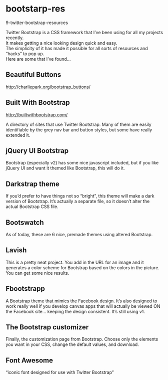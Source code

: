 bootstarp-res
=============

9-twitter-bootstrap-resources


Twitter Bootstrap is a CSS framework that I’ve been using for all my projects recently.  
It makes getting a nice looking design quick and easy.  
The simplicity of it has made it possible for all sorts of resources and “hacks” to pop up.  
Here are some that I’ve found…


Beautiful Buttons
-----------------

http://charliepark.org/bootstrap_buttons/


Built With Bootstrap
--------------------

http://builtwithbootstrap.com/

A directory of sites that use Twitter Bootstrap. 
Many of them are easily identifiable by the grey nav bar and button styles, but some have really extended it.


jQuery UI Bootstrap
-------------------

Bootstrap (especially v2) has some nice javascript included, 
but if you like jQuery UI and want it themed like Bootstrap, this will do it.


Darkstrap theme
---------------

If you’d prefer to have things not so “bright”, 
this theme will make a dark version of Bootstrap. 
It’s actually a separate file, so it doesn’t alter the actual Bootstrap CSS file.


Bootswatch
----------

As of today, these are 6 nice, premade themes using altered Bootstrap.


Lavish
------

This is a pretty neat project.  You add in the URL for an image and it generates a color scheme
for Bootstrap based on the colors in the picture.  You can get some nice results.


Fbootstrapp
-----------

A Bootstrap theme that mimics the Facebook design. 
It’s also designed to work really well if you develop canvas apps that will actually be viewed ON the Facebook site… 
keeping the design consistent. It’s still using v1.


The Bootstrap customizer
------------------------

Finally, the customization page from Bootstrap. 
Choose only the elements you want in your CSS, change the default values, and download.

 
Font Awesome
------------

“iconic font designed for use with Twitter Bootstrap”


